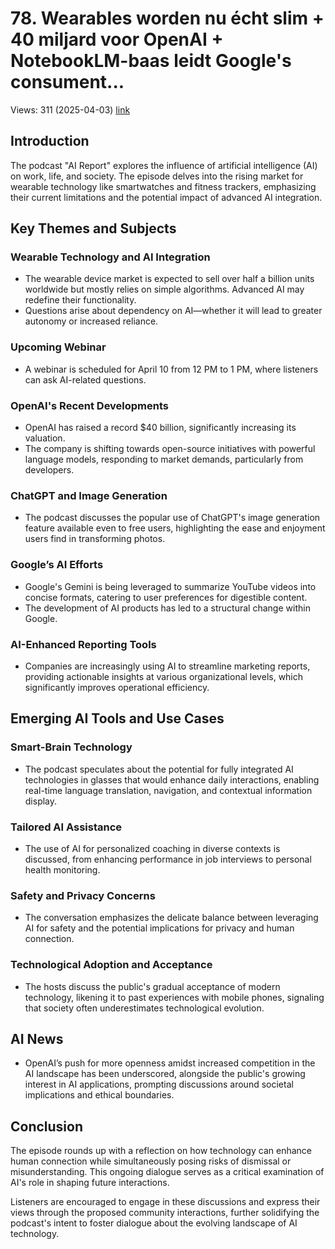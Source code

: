 # 78. Wearables worden nu écht slim + 40 miljard voor OpenAI + NotebookLM-baas leidt Google's consument...
Views: 311 (2025-04-03) [link](https://www.youtube.com/watch?v=0MmFdAgh_xo)


 ## Introduction
The podcast "AI Report" explores the influence of artificial intelligence (AI) on work, life, and society. The episode delves into the rising market for wearable technology like smartwatches and fitness trackers, emphasizing their current limitations and the potential impact of advanced AI integration.

## Key Themes and Subjects

### Wearable Technology and AI Integration
- The wearable device market is expected to sell over half a billion units worldwide but mostly relies on simple algorithms. Advanced AI may redefine their functionality.
- Questions arise about dependency on AI—whether it will lead to greater autonomy or increased reliance.

### Upcoming Webinar
- A webinar is scheduled for April 10 from 12 PM to 1 PM, where listeners can ask AI-related questions.

### OpenAI's Recent Developments
- OpenAI has raised a record $40 billion, significantly increasing its valuation.
- The company is shifting towards open-source initiatives with powerful language models, responding to market demands, particularly from developers.

### ChatGPT and Image Generation
- The podcast discusses the popular use of ChatGPT's image generation feature available even to free users, highlighting the ease and enjoyment users find in transforming photos.

### Google’s AI Efforts
- Google's Gemini is being leveraged to summarize YouTube videos into concise formats, catering to user preferences for digestible content.
- The development of AI products has led to a structural change within Google.

### AI-Enhanced Reporting Tools
- Companies are increasingly using AI to streamline marketing reports, providing actionable insights at various organizational levels, which significantly improves operational efficiency.

## Emerging AI Tools and Use Cases

### Smart-Brain Technology
- The podcast speculates about the potential for fully integrated AI technologies in glasses that would enhance daily interactions, enabling real-time language translation, navigation, and contextual information display.

### Tailored AI Assistance
- The use of AI for personalized coaching in diverse contexts is discussed, from enhancing performance in job interviews to personal health monitoring.

### Safety and Privacy Concerns
- The conversation emphasizes the delicate balance between leveraging AI for safety and the potential implications for privacy and human connection.

### Technological Adoption and Acceptance
- The hosts discuss the public's gradual acceptance of modern technology, likening it to past experiences with mobile phones, signaling that society often underestimates technological evolution.

## AI News
- OpenAI’s push for more openness amidst increased competition in the AI landscape has been underscored, alongside the public's growing interest in AI applications, prompting discussions around societal implications and ethical boundaries.

## Conclusion
The episode rounds up with a reflection on how technology can enhance human connection while simultaneously posing risks of dismissal or misunderstanding. This ongoing dialogue serves as a critical examination of AI's role in shaping future interactions. 

Listeners are encouraged to engage in these discussions and express their views through the proposed community interactions, further solidifying the podcast's intent to foster dialogue about the evolving landscape of AI technology.